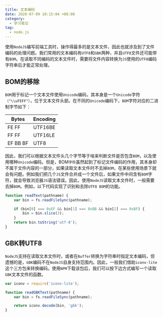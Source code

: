 ```yaml
---
title: 文本编码
date: 2020-07-09 10:15:04 +08:00
category:
  - 学习笔记
tag:
  - node.js
---
```


使用`NodeJS`编写前端工具时，操作得最多的是文本文件，因此也就涉及到了文件编码的处理问题。我们常用的文本编码有`UTF8`和`GBK`两种，并且`UTF8`文件还可能带有`BOM`。在读取不同编码的文本文件时，需要将文件内容转换为`JS`使用的`UTF8`编码字符串后才能正常处理。

## BOM的移除

`BOM`用于标记一个文本文件使用`Unicode`编码，其本身是一个`Unicode`字符`（"\\uFEFF"）`，位于文本文件头部。在不同的`Unicode`编码下，`BOM`字符对应的二进制字节如下：

| Bytes    | Encoding |
|----------|----------|
| FE FF    | UTF16BE  |
| FF FF    | UTF16LE  |
| EF BB BF | UTF8     |

因此，我们可以根据文本文件头几个字节等于啥来判断文件是否包含`BOM`，以及使用哪种`Unicode`编码。但是，BOM`字符`虽然起到了标记文件编码的作用，其本身却不属于文件内容的一部分，如果读取文本文件时不去掉`BOM`，在某些使用场景下就会有问题。例如我们把几个`JS`文件合并成一个文件后，如果文件中间含有`BOM`字符，就会导致浏览器`JS`语法错误。因此，使用`NodeJS`读取文本文件时，一般需要去掉`BOM`。例如，以下代码实现了识别和去除`UTF8 BOM`的功能。

```js
function readText(pathname) {
    var bin = fs.readFileSync(pathname);

    if (bin[0] === 0xEF && bin[1] === 0xBB && bin[2] === 0xBF) {
        bin = bin.slice(3);
    }
    return bin.toString('utf-8');
}
```

## GBK转UTF8

`NodeJS`支持在读取文本文件时，或者在`Buffer`转换为字符串时指定文本编码，但遗憾的是，`GBK`编码不在`NodeJS`自身支持范围内。因此，一般我们借助`iconv-lite`这个三方包来转换编码。使用`NPM`下载该包后，我们可以按下边方式编写一个读取`GBK`文本文件的函数。

```js
var iconv = require('iconv-lite');

function readGBKText(pathname) {
    var bin = fs.readFileSync(pathname);

    return iconv.decode(bin, 'gbk');
}
```


